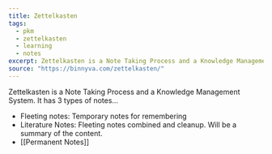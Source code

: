 ```yaml
---
title: Zettelkasten
tags:
  - pkm
  - zettelkasten
  - learning
  - notes
excerpt: Zettelkasten is a Note Taking Process and a Knowledge Management System.
source: "https://binnyva.com/zettelkasten/"
---
```


Zettelkasten is a Note Taking Process and a Knowledge Management System. It has 3 types of notes…

- Fleeting notes: Temporary notes for remembering
- Literature Notes: Fleeting notes combined and cleanup. Will be a summary of the content.
- [[Permanent Notes]]
